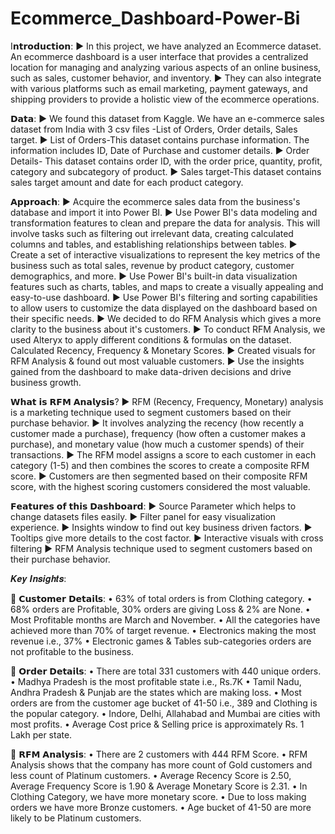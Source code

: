 # Ecommerce_Dashboard-Power-Bi
I𝗻𝘁𝗿𝗼𝗱𝘂𝗰𝘁𝗶𝗼𝗻:
► In this project, we have analyzed an Ecommerce dataset. An ecommerce dashboard is a user interface that provides a centralized location for managing and analyzing various aspects of an online business, such as sales, customer behavior, and inventory.
► They can also integrate with various platforms such as email marketing, payment gateways, and shipping providers to provide a holistic view of the ecommerce operations.

𝗗𝗮𝘁𝗮:
► We found this dataset from Kaggle. We have an e-commerce sales dataset from India with 3 csv files -List of Orders, Order details, Sales target.
► List of Orders-This dataset contains purchase information. The information includes ID, Date of Purchase and customer details.
► Order Details- This dataset contains order ID, with the order price, quantity, profit, category and subcategory of product.
► Sales target-This dataset contains sales target amount and date for each product category.

𝗔𝗽𝗽𝗿𝗼𝗮𝗰𝗵:
► Acquire the ecommerce sales data from the business's database and import it into Power BI.
► Use Power BI's data modeling and transformation features to clean and prepare the data for analysis. This will involve tasks such as filtering out irrelevant data, creating calculated columns and tables, and establishing relationships between tables.
► Create a set of interactive visualizations to represent the key metrics of the business such as total sales, revenue by product category, customer demographics, and more.
► Use Power BI's built-in data visualization features such as charts, tables, and maps to create a visually appealing and easy-to-use dashboard.
► Use Power BI's filtering and sorting capabilities to allow users to customize the data displayed on the dashboard based on their specific needs.
► We decided to do RFM Analysis which gives a more clarity to the business about it's customers.
► To conduct RFM Analysis, we used Alteryx to apply different conditions & formulas on the dataset. Calculated Recency, Frequency & Monetary Scores.
► Created visuals for RFM Analysis & found out most valuable customers.
► Use the insights gained from the dashboard to make data-driven decisions and drive business growth.

𝗪𝗵𝗮𝘁 𝗶𝘀 𝗥𝗙𝗠 𝗔𝗻𝗮𝗹𝘆𝘀𝗶𝘀?
► RFM (Recency, Frequency, Monetary) analysis is a marketing technique used to segment customers based on their purchase behavior.
► It involves analyzing the recency (how recently a customer made a purchase), frequency (how often a customer makes a purchase), and monetary value (how much a customer spends) of their transactions.
► The RFM model assigns a score to each customer in each category (1-5) and then combines the scores to create a composite RFM score.
► Customers are then segmented based on their composite RFM score, with the highest scoring customers considered the most valuable.

𝗙𝗲𝗮𝘁𝘂𝗿𝗲𝘀 𝗼𝗳 𝘁𝗵𝗶𝘀 𝗗𝗮𝘀𝗵𝗯𝗼𝗮𝗿𝗱:
► Source Parameter which helps to change datasets files easily.
► Filter panel for easy visualization experience.
► Insights window to find out key business driven factors.
► Tooltips give more details to the cost factor.
► Interactive visuals with cross filtering
► RFM Analysis technique used to segment customers based on their purchase behavior.

𝑲𝒆𝒚 𝑰𝒏𝒔𝒊𝒈𝒉𝒕𝒔:

 🎯 𝗖𝘂𝘀𝘁𝗼𝗺𝗲𝗿 𝗗𝗲𝘁𝗮𝗶𝗹𝘀:
• 63% of total orders is from Clothing category.
• 68% orders are Profitable, 30% orders are giving Loss & 2% are  None.
• Most Profitable months are March and November.
• All the categories have achieved more than 70% of target revenue.
• Electronics making the most revenue i.e., 37%
• Electronic games & Tables sub-categories orders are not profitable to the business. 

 🎯 𝗢𝗿𝗱𝗲𝗿 𝗗𝗲𝘁𝗮𝗶𝗹𝘀:
• There are total 331 customers with 440 unique orders.
• Madhya Pradesh is the most profitable state i.e., Rs.7K
• Tamil Nadu, Andhra Pradesh & Punjab are the states which are making loss.
• Most orders are from the customer age bucket of 41-50 i.e., 389 and Clothing is the popular category.
• Indore, Delhi, Allahabad and Mumbai are cities with most profits.
• Average Cost price & Selling price is approximately Rs. 1 Lakh per state.

🎯 𝗥𝗙𝗠 𝗔𝗻𝗮𝗹𝘆𝘀𝗶𝘀:
• There are 2 customers with 444 RFM Score.
• RFM Analysis shows that the company has more count of Gold customers and less count of Platinum customers.
• Average Recency Score is 2.50, Average Frequency Score is 1.90 & Average Monetary Score is 2.31.
• In Clothing Category, we have more monetary score.
• Due to loss making orders we have more Bronze customers.
• Age bucket of 41-50 are more likely to be Platinum customers.
